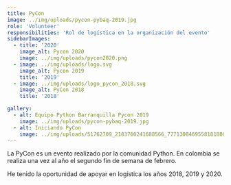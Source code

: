 ```yaml
---
title: PyCon
image: ../img/uploads/pycon-pybaq-2019.jpg
role: 'Volunteer'
responsibilities: 'Rol de logística en la organización del evento'
sidebarImages:
  - title: '2020'
    image_alt: Pycon 2020
    image: ../img/uploads/pycon2020.png
  - image: ../img/uploads/logo.svg
    image_alt: Pycon 2019
    title: '2019'
  - image: ../img/uploads/logo_pycon_2018.svg
    image_alt: PyCon 2018
    title: '2018'

gallery:
  - alt: Equipo Python Barranquilla Pycon 2019
    image: ../img/uploads/pycon-pybaq-2019.jpg
  - alt: Iniciando PyCon
    image: ../img/uploads/51762709_2183760241688566_7771308469558181888_n.jpg
---
```


La PyCon es un evento realizado por la comunidad Python. En colombia se realiza una vez al año el segundo fin de semana de febrero.

He tenido la oportunidad de apoyar en logística los años 2018, 2019 y 2020.
